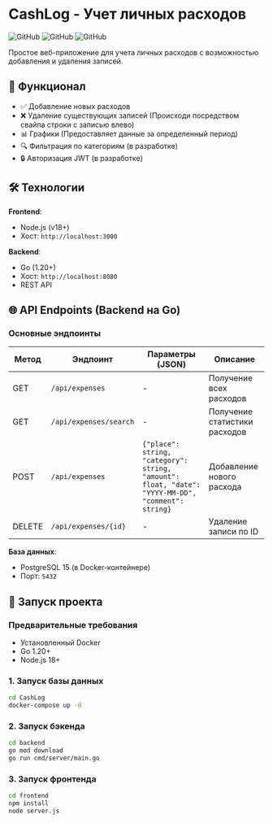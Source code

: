 # CashLog - Учет личных расходов

![GitHub](https://img.shields.io/badge/Go-1.20+-00ADD8?logo=go)
![GitHub](https://img.shields.io/badge/PostgreSQL-15+-4169E1?logo=postgresql)
![GitHub](https://img.shields.io/badge/Node.js-18+-339933?logo=node.js)

Простое веб-приложение для учета личных расходов с возможностью добавления и удаления записей.

## 📌 Функционал
- ✅ Добавление новых расходов
- ❌ Удаление существующих записей (Происходи посредством свайпа строки с записью влево)
- 📊 Графики (Предоставляет данные за определенный период)
- 🔍 Фильтрация по категориям (в разработке)
- 🔒 Авторизация JWT (в разработке)

## 🛠 Технологии
**Frontend**:
- Node.js (v18+)
- Хост: `http://localhost:3000`

**Backend**:
- Go (1.20+)
- Хост: `http://localhost:8080`
- REST API

## 🌐 API Endpoints (Backend на Go)

### Основные эндпоинты

| Метод  | Эндпоинт                | Параметры (JSON)                          | Описание                      |
|--------|-------------------------|------------------------------------------|-------------------------------|
| GET    | `/api/expenses`         | -                                        | Получение всех расходов       |
| GET    | `/api/expenses/search`  | -                                        | Получение статистики расходов |
| POST   | `/api/expenses`         | `{"place": string, "category": string, "amount": float, "date": "YYYY-MM-DD", "comment": string}` | Добавление нового расхода     |
| DELETE | `/api/expenses/{id}`    | -                                        | Удаление записи по ID         |



**База данных**:
- PostgreSQL 15 (в Docker-контейнере)
- Порт: `5432`

## 🚀 Запуск проекта

### Предварительные требования
- Установленный Docker
- Go 1.20+
- Node.js 18+

### 1. Запуск базы данных
```bash
cd CashLog
docker-compose up -d

````

### 2. Запуск бэкенда 
```bash
cd backend
go mod download
go run cmd/server/main.go
```

### 3. Запуск фронтенда
```bash
cd frontend
npm install
node server.js
```
